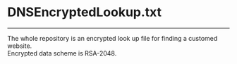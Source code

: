 # DNSEncryptedLookup.txt
* **

The whole repository is an encrypted look up file for finding a customed website.<br>
Encrypted data scheme is RSA-2048.
